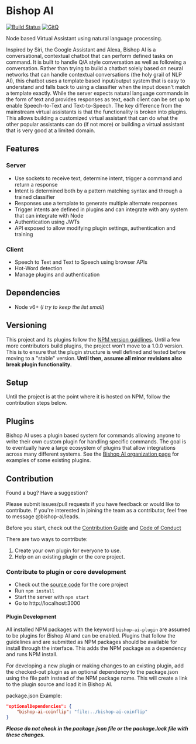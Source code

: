 # Bishop AI

[![Build Status](https://travis-ci.org/bishop-ai/bishop-ai.svg?branch=master)](https://travis-ci.org/bishop-ai/bishop-ai) [![GitQ](https://gitq.com/badge.svg)](https://gitq.com/bishop-ai/bishop-ai)

Node based Virtual Assistant using natural language processing.

Inspired by Siri, the Google Assistant and Alexa, Bishop AI is a conversational, contextual chatbot that can perform defined tasks on command. It is built to handle Q/A style conversation as well as following a conversation. Rather than trying to build a chatbot solely based on neural networks that can handle contextual conversations (the holy grail of NLP AI), this chatbot uses a template based input/output system that is easy to understand and falls back to using a classifier when the input doesn't match a template exactly. While the server expects natural language commands in the form of text and provides responses as text, each client can be set up to enable Speech-to-Text and Text-to-Speech. The key difference from the mainstream virtual assistants is that the functionality is broken into plugins. This allows building a customized virtual assistant that can do what the other popular assistants can do (if not more) or building a virtual assistant that is very good at a limited domain.

## Features

### Server

- Use sockets to receive text, determine intent, trigger a command and return a response
- Intent is determined both by a pattern matching syntax and through a trained classifier
- Responses use a template to generate multiple alternate responses
- Trigger intents are defined in plugins and can integrate with any system that can integrate with Node
- Authentication using JWTs
- API exposed to allow modifying plugin settings, authentication and training

### Client

- Speech to Text and Text to Speech using browser APIs
- Hot-Word detection
- Manage plugins and authentication

## Dependencies

- Node v6+ (_I try to keep the list small_)

## Versioning

This project and its plugins follow the [NPM version guidlines](https://docs.npmjs.com/getting-started/semantic-versioning). Until a few more contributors build plugins, the project won't move to a 1.0.0 version. This is to ensure that the plugin structure is well defined and tested before moving to a "stable" version. **Until then, assume all minor revisions also break plugin functionality**.

## Setup

Until the project is at the point where it is hosted on NPM, follow the contribution steps below.

## Plugins

Bishop AI uses a plugin based system for commands allowing anyone to write their own custom plugin for handling specific commands. The goal is to eventually have a large ecosystem of plugins that allow integrations across many different systems. See the [Bishop AI organization page](https://github.com/bishop-ai) for examples of some existing plugins.

## Contribution

Found a bug? Have a suggestion?

Please submit issues/pull requests if you have feedback or would like to contribute. If you're interested in joining the team as a contributor, feel free to message @bishop-ai/leads.

Before you start, check out the [Contribution Guide](https://github.com/bishop-ai/bishop-ai/blob/master/docs/CONTRIBUTING.md) and [Code of Conduct](https://github.com/bishop-ai/bishop-ai/blob/master/docs/CODE_OF_CONDUCT.md)

There are two ways to contribute: 

1. Create your own plugin for everyone to use. 
2. Help on an existing plugin or the core project.

### Contribute to plugin or core development

- Check out the [source code](https://github.com/bishop-ai/bishop-ai) for the core project
- Run `npm install`
- Start the server with `npm start`
- Go to http://localhost:3000

#### Plugin Development

All installed NPM packages with the keyword `bishop-ai-plugin` are assumed to be plugins for Bishop AI and can be enabled. 
Plugins that follow the guidelines and are submitted as NPM packages should be available for install through the interface. This adds the NPM package as a dependency and runs NPM install. 

For developing a new plugin or making changes to an existing plugin, add the checked-out plugin as an optional dependency to the package.json using the file path instead of the NPM package name. This will create a link to the plugin source and load it in Bishop AI.

package.json Example:
```json
"optionalDependencies": {
    "bishop-ai-coinflip": "file:../bishop-ai-coinflip"
}
```

**_Please do not check in the package.json file or the package.lock file with these changes._**

